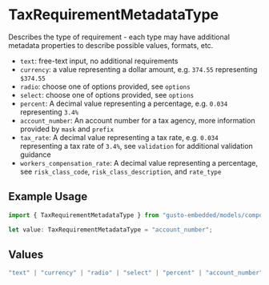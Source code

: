 # TaxRequirementMetadataType

Describes the type of requirement - each type may have additional metadata properties to describe possible values, formats, etc.

- `text`: free-text input, no additional requirements
- `currency`: a value representing a dollar amount, e.g. `374.55` representing `$374.55`
- `radio`: choose one of options provided, see `options`
- `select`: choose one of options provided, see `options`
- `percent`: A decimal value representing a percentage, e.g. `0.034` representing `3.4%`
- `account_number`: An account number for a tax agency, more information provided by `mask` and `prefix`
- `tax_rate`: A decimal value representing a tax rate, e.g. `0.034` representing a tax rate of `3.4%`, see `validation` for additional validation guidance
- `workers_compensation_rate`: A decimal value representing a percentage, see `risk_class_code`, `risk_class_description`, and `rate_type`


## Example Usage

```typescript
import { TaxRequirementMetadataType } from "gusto-embedded/models/components";

let value: TaxRequirementMetadataType = "account_number";
```

## Values

```typescript
"text" | "currency" | "radio" | "select" | "percent" | "account_number" | "tax_rate" | "workers_compensation_rate"
```